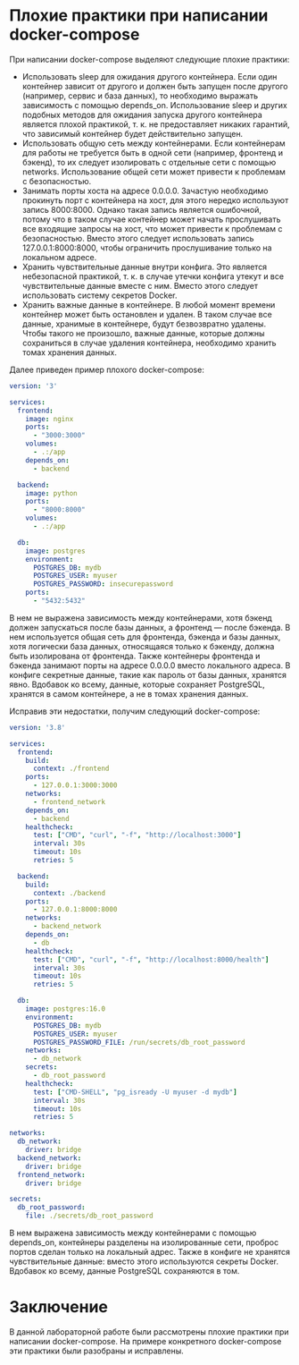 # Плохие практики при написании docker-compose

При написании docker-compose выделяют следующие плохие практики:

- Использовать sleep для ожидания другого контейнера. Если один контейнер зависит от другого и должен быть запущен после другого (например, сервис и база данных), то необходимо выражать зависимость с помощью depends_on. Использование sleep и других подобных методов для ожидания запуска другого контейнера является плохой практикой, т. к. не предоставляет никаких гарантий, что зависимый контейнер будет действительно запущен.
- Использовать общую сеть между контейнерами. Если контейнерам для работы не требуется быть в одной сети (например, фронтенд и бэкенд), то их следует изолировать с отдельные сети с помощью networks. Использование общей сети может привести к проблемам с безопасностью.
- Занимать порты хоста на адресе 0.0.0.0. Зачастую необходимо прокинуть порт с контейнера на хост, для этого нередко используют запись 8000:8000. Однако такая запись является ошибочной, потому что в таком случае контейнер может начать прослушивать все входящие запросы на хост, что может привести к проблемам с безопасностью. Вместо этого следует использовать запись 127.0.0.1:8000:8000, чтобы ограничить прослушивание только на локальном адресе.
- Хранить чувствительные данные внутри конфига. Это является небезопасной практикой, т. к. в случае утечки конфига утекут и все чувствительные данные вместе с ним. Вместо этого следует использовать систему секретов Docker.
- Хранить важные данные в контейнере. В любой момент времени контейнер может быть остановлен и удален. В таком случае все данные, хранимые в контейнере, будут безвозвратно удалены. Чтобы такого не произошло, важные данные, которые должны сохраниться в случае удаления контейнера, необходимо хранить томах хранения данных.


Далее приведен пример плохого docker-compose:

```bad-docker-compose.yml
version: '3'

services:
  frontend:
    image: nginx
    ports:
      - "3000:3000"
    volumes:
      - .:/app
    depends_on:
      - backend

  backend:
    image: python
    ports:
      - "8000:8000"
    volumes:
      - .:/app

  db:
    image: postgres
    environment:
      POSTGRES_DB: mydb
      POSTGRES_USER: myuser
      POSTGRES_PASSWORD: insecurepassword
    ports:
      - "5432:5432"
```

В нем не выражена зависимость между контейнерами, хотя бэкенд должен запускаться после базы данных, а фронтенд — после бэкенда. В нем используется общая сеть для фронтенда, бэкенда и базы данных, хотя логически база данных, относящаяся только к бэкенду, должна быть изолирована от фронтенда. Также контейнеры фронтенда и бэкенда занимают порты на адресе 0.0.0.0 вместо локального адреса. В конфиге секретные данные, такие как пароль от базы данных, хранятся явно. Вдобавок ко всему, данные, которые сохраняет PostgreSQL, хранятся в самом контейнере, а не в томах хранения данных.

Исправив эти недостатки, получим следующий docker-compose:

```docker-compose.yml
version: '3.8'

services:
  frontend:
    build:
      context: ./frontend
    ports:
      - 127.0.0.1:3000:3000
    networks:
      - frontend_network
    depends_on:
      - backend
    healthcheck:
      test: ["CMD", "curl", "-f", "http://localhost:3000"]
      interval: 30s
      timeout: 10s
      retries: 5

  backend:
    build:
      context: ./backend
    ports:
      - 127.0.0.1:8000:8000
    networks:
      - backend_network
    depends_on:
      - db
    healthcheck:
      test: ["CMD", "curl", "-f", "http://localhost:8000/health"]
      interval: 30s
      timeout: 10s
      retries: 5

  db:
    image: postgres:16.0
    environment:
      POSTGRES_DB: mydb
      POSTGRES_USER: myuser
      POSTGRES_PASSWORD_FILE: /run/secrets/db_root_password
    networks:
      - db_network
    secrets:
      - db_root_password
    healthcheck:
      test: ["CMD-SHELL", "pg_isready -U myuser -d mydb"]
      interval: 30s
      timeout: 10s
      retries: 5

networks:
  db_network:
    driver: bridge
  backend_network:
    driver: bridge
  frontend_network:
    driver: bridge

secrets:
  db_root_password:
    file: ./secrets/db_root_password
```

В нем выражена зависимость между контейнерами с помощью depends_on, контейнеры разделены на изолированные сети, проброс портов сделан только на локальный адрес. Также в конфиге не хранятся чувствительные данные: вместо этого используются секреты Docker. Вдобавок ко всему, данные PostgreSQL сохраняются в том.

# Заключение

В данной лабораторной работе были рассмотрены плохие практики при написании docker-compose. На примере конкретного docker-compose эти практики были разобраны и исправлены.
